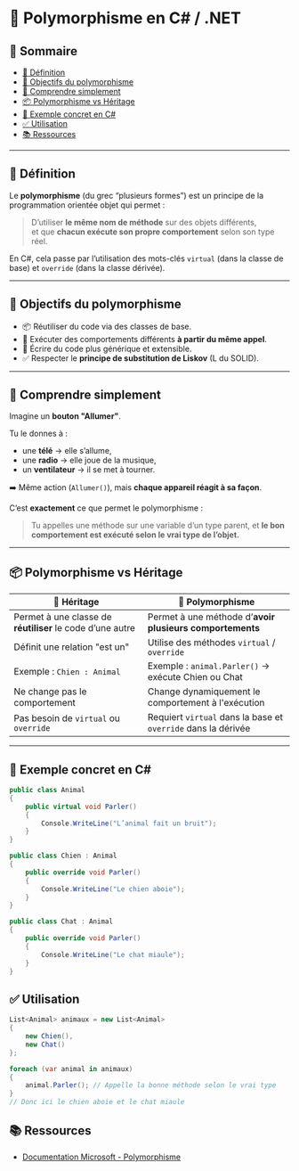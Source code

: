 # 🔄 Polymorphisme en C# / .NET

## 📑 Sommaire
<!-- TOC -->
- [📘 Définition](#-définition)
- [🎯 Objectifs du polymorphisme](#-objectifs-du-polymorphisme)
- [🧠 Comprendre simplement](#-comprendre-simplement)
- [📦 Polymorphisme vs Héritage](#-polymorphisme-vs-héritage)
- [🧪 Exemple concret en C#](#-exemple-concret-en-c)
- [✅ Utilisation](#-utilisation)
- [📚 Ressources](#-ressources)
<!-- /TOC -->

---

## 📘 Définition

Le **polymorphisme** (du grec “plusieurs formes”) est un principe de la programmation orientée objet qui permet :

> D’utiliser **le même nom de méthode** sur des objets différents,  
> et que **chacun exécute son propre comportement** selon son type réel.

En C#, cela passe par l’utilisation des mots-clés `virtual` (dans la classe de base) et `override` (dans la classe dérivée).

---

## 🎯 Objectifs du polymorphisme

- 📦 Réutiliser du code via des classes de base.
- 🔁 Exécuter des comportements différents **à partir du même appel**.
- 🧩 Écrire du code plus générique et extensible.
- ✅ Respecter le **principe de substitution de Liskov** (L du SOLID).

---

## 🧠 Comprendre simplement

Imagine un **bouton "Allumer"**.

Tu le donnes à :
- une **télé** → elle s’allume,
- une **radio** → elle joue de la musique,
- un **ventilateur** → il se met à tourner.

➡️ Même action (`Allumer()`), mais **chaque appareil réagit à sa façon**.

C’est **exactement** ce que permet le polymorphisme :  
> Tu appelles une méthode sur une variable d’un type parent, et **le bon comportement est exécuté selon le vrai type de l’objet.**

---

## 📦 Polymorphisme vs Héritage

| 🧬 Héritage                            | 🔄 Polymorphisme                                         |
|--------------------------------------|----------------------------------------------------------|
| Permet à une classe de **réutiliser** le code d’une autre | Permet à une méthode d’**avoir plusieurs comportements** |
| Définit une relation "est un"        | Utilise des méthodes `virtual` / `override`             |
| Exemple : `Chien : Animal`           | Exemple : `animal.Parler()` → exécute Chien ou Chat     |
| Ne change pas le comportement        | Change dynamiquement le comportement à l'exécution       |
| Pas besoin de `virtual` ou `override` | Requiert `virtual` dans la base et `override` dans la dérivée |

---

## 🧪 Exemple concret en C#

```csharp
public class Animal
{
    public virtual void Parler()
    {
        Console.WriteLine("L’animal fait un bruit");
    }
}

public class Chien : Animal
{
    public override void Parler()
    {
        Console.WriteLine("Le chien aboie");
    }
}

public class Chat : Animal
{
    public override void Parler()
    {
        Console.WriteLine("Le chat miaule");
    }
}

```

## ✅ Utilisation

```csharp
List<Animal> animaux = new List<Animal>
{
    new Chien(),
    new Chat()
};

foreach (var animal in animaux)
{
    animal.Parler(); // Appelle la bonne méthode selon le vrai type
}
// Donc ici le chien aboie et le chat miaule

```

## 📚 Ressources

- [Documentation Microsoft - Polymorphisme](https://learn.microsoft.com/fr-fr/dotnet/csharp/fundamentals/object-oriented/polymorphism?utm_source=chatgpt.com)